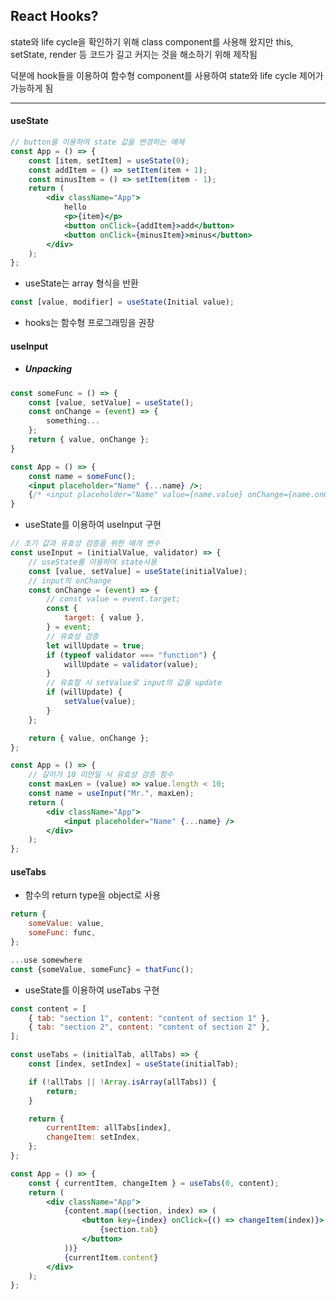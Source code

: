 ## React Hooks?

state와 life cycle을 확인하기 위해 class component를 사용해 왔지만 this, setState, render 등 코드가 길고 커지는 것을 해소하기 위해 제작됨

덕분에 hook들을 이용하여 함수형 component를 사용하여 state와 life cycle 제어가 가능하게 됨

---

#### useState

```jsx
// button을 이용하여 state 값을 변경하는 예제
const App = () => {
    const [item, setItem] = useState(0);
    const addItem = () => setItem(item + 1);
    const minusItem = () => setItem(item - 1);
    return (
        <div className="App">
            hello
            <p>{item}</p>
            <button onClick={addItem}>add</button>
            <button onClick={minusItem}>minus</button>
        </div>
    );
};
```

-   useState는 array 형식을 반환

```jsx
const [value, modifier] = useState(Initial value);
```

-   hooks는 함수형 프로그래밍을 권장

#### useInput

-   ##### Unpacking

```jsx
const someFunc = () => {
    const [value, setValue] = useState();
    const onChange = (event) => {
        something...
    };
    return { value, onChange };
}

const App = () => {
    const name = someFunc();
    <input placeholder="Name" {...name} />;
    {/* <input placeholder="Name" value={name.value} onChange={name.onChange} /> */}
}
```

-   useState를 이용하여 useInput 구현

```jsx
// 초기 값과 유효성 검증을 위한 매개 변수
const useInput = (initialValue, validator) => {
    // useState를 이용하여 state사용
    const [value, setValue] = useState(initialValue);
    // input의 onChange
    const onChange = (event) => {
        // const value = event.target;
        const {
            target: { value },
        } = event;
        // 유효성 검증
        let willUpdate = true;
        if (typeof validator === "function") {
            willUpdate = validator(value);
        }
        // 유효할 시 setValue로 input의 값을 update
        if (willUpdate) {
            setValue(value);
        }
    };

    return { value, onChange };
};

const App = () => {
    // 길이가 10 미만일 시 유효성 검증 함수
    const maxLen = (value) => value.length < 10;
    const name = useInput("Mr.", maxLen);
    return (
        <div className="App">
            <input placeholder="Name" {...name} />
        </div>
    );
};
```

#### useTabs

-   함수의 return type을 object로 사용

```jsx
return {
    someValue: value,
    someFunc: func,
};

...use somewhere
const {someValue, someFunc} = thatFunc();
```

-   useState를 이용하여 useTabs 구현

```jsx
const content = [
    { tab: "section 1", content: "content of section 1" },
    { tab: "section 2", content: "content of section 2" },
];

const useTabs = (initialTab, allTabs) => {
    const [index, setIndex] = useState(initialTab);

    if (!allTabs || !Array.isArray(allTabs)) {
        return;
    }

    return {
        currentItem: allTabs[index],
        changeItem: setIndex,
    };
};

const App = () => {
    const { currentItem, changeItem } = useTabs(0, content);
    return (
        <div className="App">
            {content.map((section, index) => (
                <button key={index} onClick={() => changeItem(index)}>
                    {section.tab}
                </button>
            ))}
            {currentItem.content}
        </div>
    );
};
```
